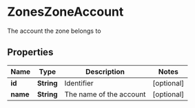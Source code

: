 

# ZonesZoneAccount

The account the zone belongs to

## Properties

| Name | Type | Description | Notes |
|------------ | ------------- | ------------- | -------------|
|**id** | **String** | Identifier |  [optional] |
|**name** | **String** | The name of the account |  [optional] |



